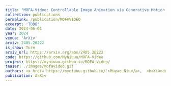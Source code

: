 ```yaml
---
title: "MOFA-Video: Controllable Image Animation via Generative Motion Field Adaptions in Frozen Image-to-Video Diffusion Model"
collection: publications
permalink: /publication/MOFAVIDEO
excerpt: 'TODO'
date: 2024-06-01
year: 2024
venue: 'ArXiv'
arxiv: 2405.20222
is_show: Ture
arxiv_url: https://arxiv.org/abs/2405.20222
code: https://github.com/MyNiuuu/MOFA-Video
project: https://myniuuu.github.io/MOFA_Video/
teaser: ./images/mofavideo.gif
authors: <a href='https://myniuuu.github.io/'>Muyao Niu</a>,  <b>Xiaodong Cun 📮</b>, <a href='https://xinntao.github.io/'>Xintao Wang</a>, <a href='https://yzhang2016.github.io/'>Yong Zhang</a>, <a href="https://scholar.google.com/citations?user=4oXBp9UAAAAJ&hl=zh-CN" target="_blank">Ying Shan</a>, <a href='https://scholar.google.com/citations?user=JD-5DKcAAAAJ&hl=en'>Yinqiang Zheng 📮</a>
publication: ArXiv
---
```

